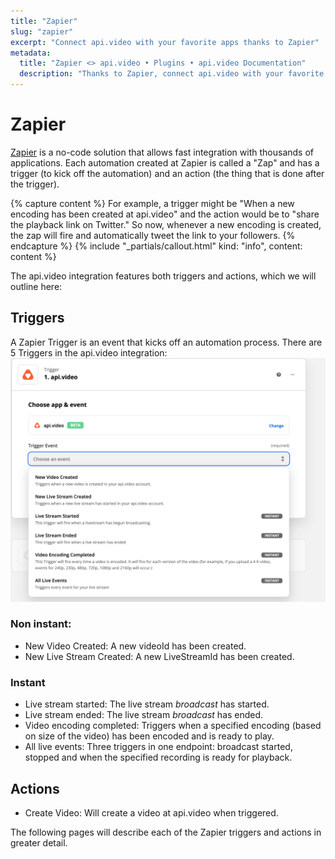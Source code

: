 ```yaml
---
title: "Zapier"
slug: "zapier"
excerpt: "Connect api.video with your favorite apps thanks to Zapier"
metadata:
  title: "Zapier <> api.video • Plugins • api.video Documentation"
  description: "Thanks to Zapier, connect api.video with your favorite apps to trigger events when a video or a live stream is uploaded or edited"
---
```


# Zapier

[Zapier](https://zapier.com) is a no-code solution that allows fast integration with thousands of applications. Each automation created at Zapier is called a "Zap" and has a trigger (to kick off the automation) and an action (the thing that is done after the trigger).

{% capture content %}
For example, a trigger might be "When a new encoding has been created at api.video" and the action would be to "share the playback link on Twitter." So now, whenever a new encoding is created, the zap will fire and automatically tweet the link to your followers.
{% endcapture %}
{% include "_partials/callout.html" kind: "info", content: content %}

The api.video integration features both triggers and actions, which we will outline here:

## Triggers

A Zapier Trigger is an event that kicks off an automation process. There are 5 Triggers in the api.video integration:
![](/_assets/Zapier_1.png)

### Non instant:

- New Video Created: A new videoId has been created.
- New Live Stream Created: A new LiveStreamId has been created.

### Instant

- Live stream started: The live stream _broadcast_ has started.
- Live stream ended: The live stream _broadcast_ has ended.
- Video encoding completed: Triggers when a specified encoding (based on size of the video) has been encoded and is ready to play.
- All live events: Three triggers in one endpoint: broadcast started, stopped and when the specified recording is ready for playback.

## Actions

- Create Video: Will create a video at api.video when triggered.

The following pages will describe each of the Zapier triggers and actions in greater detail.

